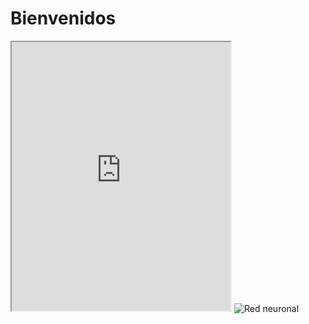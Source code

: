 
# Bienvenidos

<iframe height="430" width="350" src="https://bot.dialogflow.com/e7320d6e-a27e-4a8c-8706-f0eee1dc3e5e">
</iframe>
<img src="https://andromedavaluecapital.com/wp-content/uploads/2018/02/neuronal-network-1024x585.jpg" alt="Red neuronal">
                                           
